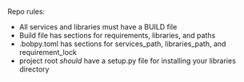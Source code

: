Repo rules:

- All services and libraries must have a BUILD file
- Build file has sections for requirements, libraries, and paths
- .bobpy.toml has sections for services_path, libraries_path, and requirement_lock
- project root *should* have a setup.py file for installing your libraries directory

